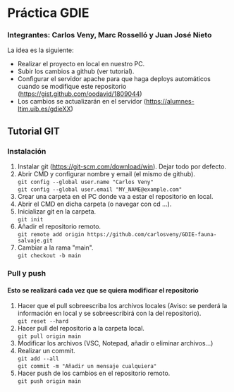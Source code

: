 # Práctica GDIE
### Integrantes: Carlos Veny, Marc Rosselló y Juan José Nieto
La idea es la siguiente:
- Realizar el proyecto en local en nuestro PC.
- Subir los cambios a github (ver tutorial).
- Configurar el servidor apache para que haga deploys automáticos cuando se modifique este repositorio (https://gist.github.com/oodavid/1809044)
- Los cambios se actualizarán en el servidor (https://alumnes-ltim.uib.es/gdieXX)

## Tutorial GIT
### Instalación
1. Instalar git (https://git-scm.com/download/win). Dejar todo por defecto.
2. Abrir CMD y configurar nombre y email (el mismo de github).  
`git config --global user.name "Carlos Veny"`  
`git config --global user.email "MY_NAME@example.com"`
3. Crear una carpeta en el PC donde va a estar el repositorio en local.
4. Abrir el CMD en dicha carpeta (o navegar con cd ...).
5. Inicializar git en la carpeta.  
`git init`
6. Añadir el repositorio remoto.  
`git remote add origin https://github.com/carlosveny/GDIE-fauna-salvaje.git`
7. Cambiar a la rama "main".  
`git checkout -b main`
### Pull y push
#### Esto se realizará cada vez que se quiera modificar el repositorio
1. Hacer que el pull sobreescriba los archivos locales (Aviso: se perderá la información en local y se sobreescribirá con la del repositorio).  
`git reset --hard`
2. Hacer pull del repositorio a la carpeta local.  
`git pull origin main`
3. Modificar los archivos (VSC, Notepad, añadir o eliminar archivos...)
4. Realizar un commit.  
`git add --all`  
`git commit -m "Añadir un mensaje cualquiera"`  
5. Hacer push de los cambios en el repositorio remoto.  
`git push origin main`
